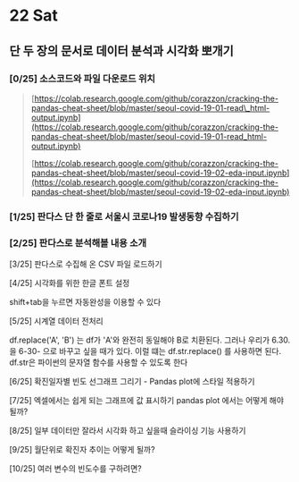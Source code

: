 # 22 Sat

## 단 두 장의 문서로 데이터 분석과 시각화 뽀개기 <a id="undefined"></a>

### \[0/25\] 소스코드와 파일 다운로드 위치  <a id="0-25"></a>

> ​[https://colab.research.google.com/github/corazzon/cracking-the-pandas-cheat-sheet/blob/master/seoul-covid-19-01-read\_html-output.ipynb](https://colab.research.google.com/github/corazzon/cracking-the-pandas-cheat-sheet/blob/master/seoul-covid-19-01-read_html-output.ipynb)​
>
> ​[https://colab.research.google.com/github/corazzon/cracking-the-pandas-cheat-sheet/blob/master/seoul-covid-19-02-eda-input.ipynb](https://colab.research.google.com/github/corazzon/cracking-the-pandas-cheat-sheet/blob/master/seoul-covid-19-02-eda-input.ipynb)​

### \[1/25\] 판다스 단 한 줄로 서울시 코로나19 발생동향 수집하기 <a id="1-25-19"></a>

### \[2/25\] 판다스로 분석해볼 내용 소개 

\[3/25\] 판다스로 수집해 온 CSV 파일 로드하기



\[4/25\] 시각화를 위한 한글 폰트 설정 

shift+tab을 누르면 자동완성을 이용할 수 있다

\[5/25\] 시계열 데이터 전처리 

df.replace\('A', 'B'\) 는 df가 'A'와 완전히 동일해야 B로 치환된다. 그러나 우리가 6.30. 을 6-30- 으로 바꾸고 싶을 때가 있다. 이럴 떄는 df.str.replace\(\) 를 사용하면 된다. df.str은 파이썬의 문자열 함수를 사용할 수 있도록 한다

\[6/25\] 확진일자별 빈도 선그래프 그리기 - Pandas plot에 스타일 적용하기 

\[7/25\] 엑셀에서는 쉽게 되는 그래프에 값 표시하기 pandas plot 에서는 어떻게 해야될까? 

\[8/25\] 일부 데이터만 잘라서 시각화 하고 싶을때 슬라이싱 기능 사용하기 

\[9/25\] 월단위로 확진자 추이는 어떻게 될까? 

\[10/25\] 여러 변수의 빈도수를 구하려면?

